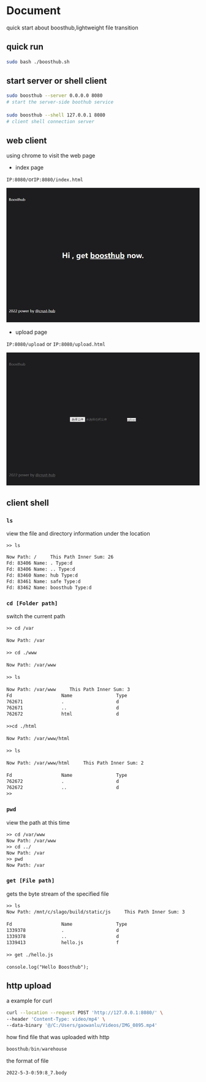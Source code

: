 # Document

quick start about boosthub,lightweight file transition

## quick run

```bash
sudo bash ./boosthub.sh
```

## start server or shell client

```bash
sudo boosthub --server 0.0.0.0 8080  
# start the server-side boothub service  

sudo boosthub --shell 127.0.0.1 8080  
# client shell connection server  
```

## web client

using chrome to visit the web page  

* index page  

`IP:8080/`or`IP:8080/index.html`  

![indexpage](./img/indexpage.jpg)

* upload page

`IP:8080/upload` or `IP:8080/upload.html`  

![uploadpage](./img/uploadpage.jpg)

## client shell

### `ls`  

view the file and directory information under the location

```shell
>> ls
```

```shell
Now Path: /     This Path Inner Sum: 26 
Fd: 83406 Name: . Type:d 
Fd: 83406 Name: .. Type:d 
Fd: 83460 Name: hub Type:d 
Fd: 83461 Name: safe Type:d 
Fd: 83462 Name: boosthub Type:d 
```  

### `cd [Folder path]`

switch the current path

```shell
>> cd /var

Now Path: /var  

>> cd ./www

Now Path: /var/www  

>> ls

Now Path: /var/www     This Path Inner Sum: 3 
Fd              	Name            	Type            
762671          	.               	d               
762671          	..              	d               
762672          	html            	d               

>>cd ./html

Now Path: /var/www/html  

>> ls

Now Path: /var/www/html     This Path Inner Sum: 2 

Fd              	Name            	Type            
762672          	.               	d               
762672          	..              	d               
>>
```

### `pwd`

view the path at this time

```shell
>> cd /var/www
Now Path: /var/www  
>> cd ../
Now Path: /var  
>> pwd
Now Path: /var 
```

### `get [File path]`

gets the byte stream of the specified file

```shell
>> ls
Now Path: /mnt/c/slago/build/static/js     This Path Inner Sum: 3 

Fd              	Name            	Type            
1339378         	.               	d               
1339378         	..              	d               
1339413         	hello.js	        f               

>> get ./hello.js  

console.log("Hello Boosthub"); 
```

## http upload

a example for curl  

```bash
curl --location --request POST 'http://127.0.0.1:8080/' \
--header 'Content-Type: video/mp4' \
--data-binary '@/C:/Users/gaowanlu/Videos/IMG_0895.mp4'
```

how find file that was uploaded with http  

```cpp
boosthub/bin/warehouse
```

the format of file  

```bash
2022-5-3-0:59:8_7.body
```
